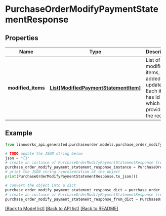 # PurchaseOrderModifyPaymentStatementResponse


## Properties

Name | Type | Description | Notes
------------ | ------------- | ------------- | -------------
**modified_items** | [**List[ModifiedPaymentStatementItem]**](ModifiedPaymentStatementItem.md) | List of modified items, added or updated. Each item has Id which was provided in the request | [optional] 

## Example

```python
from linnworks_api.generated.purchaseorder.models.purchase_order_modify_payment_statement_response import PurchaseOrderModifyPaymentStatementResponse

# TODO update the JSON string below
json = "{}"
# create an instance of PurchaseOrderModifyPaymentStatementResponse from a JSON string
purchase_order_modify_payment_statement_response_instance = PurchaseOrderModifyPaymentStatementResponse.from_json(json)
# print the JSON string representation of the object
print(PurchaseOrderModifyPaymentStatementResponse.to_json())

# convert the object into a dict
purchase_order_modify_payment_statement_response_dict = purchase_order_modify_payment_statement_response_instance.to_dict()
# create an instance of PurchaseOrderModifyPaymentStatementResponse from a dict
purchase_order_modify_payment_statement_response_from_dict = PurchaseOrderModifyPaymentStatementResponse.from_dict(purchase_order_modify_payment_statement_response_dict)
```
[[Back to Model list]](../README.md#documentation-for-models) [[Back to API list]](../README.md#documentation-for-api-endpoints) [[Back to README]](../README.md)


